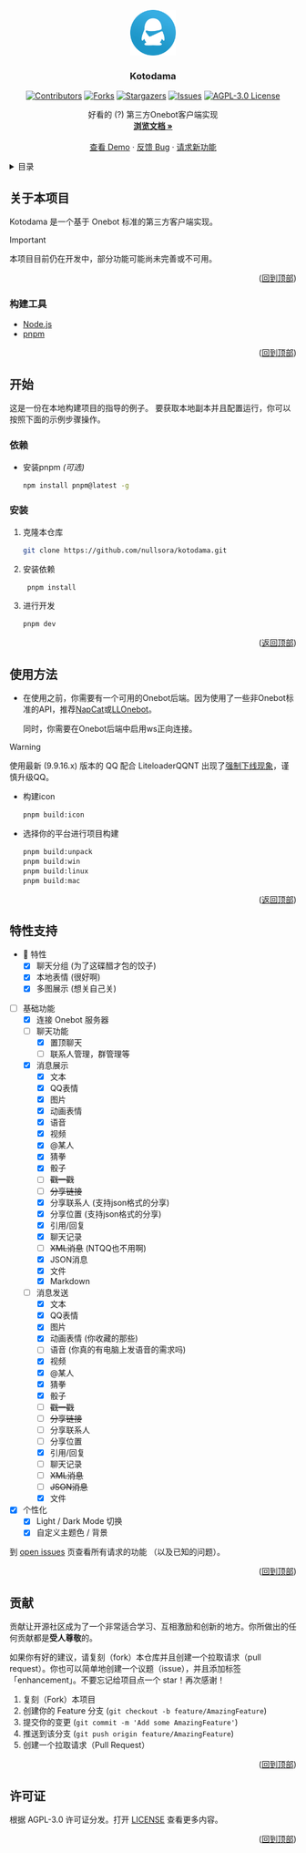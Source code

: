 <div id="top"></div>

<!-- 项目 LOGO -->
<br />
<div align="center">
  <a href="https://github.com/nullsora/kotodama">
    <img src="resources/icon.png" alt="Logo" width="80" height="80">
  </a>

<h3 align="center">Kotodama</h3>

[![Contributors][contributors-shield]][contributors-url]
[![Forks][forks-shield]][forks-url]
[![Stargazers][stars-shield]][stars-url]
[![Issues][issues-shield]][issues-url]
[![AGPL-3.0 License][license-shield]][license-url]

  <p align="center">
    好看的 (?) 第三方Onebot客户端实现
    <br />
    <a href="https://github.com/nullsora/kotodama"><strong>浏览文档 »</strong></a>
    <br />
    <br />
    <a href="https://github.com/nullsora/kotodama">查看 Demo</a>
    ·
    <a href="https://github.com/nullsora/kotodama/issues">反馈 Bug</a>
    ·
    <a href="https://github.com/nullsora/kotodama/issues">请求新功能</a>
  </p>
</div>

<!-- 目录 -->
<details>
  <summary>目录</summary>
  <ol>
    <li>
      <a href="#关于本项目">关于本项目</a>
      <ul>
        <li><a href="#构建工具">构建工具</a></li>
      </ul>
    </li>
    <li>
      <a href="#开始">开始</a>
      <ul>
        <li><a href="#依赖">依赖</a></li>
        <li><a href="#安装">安装</a></li>
      </ul>
    </li>
    <li><a href="#使用方法">使用方法</a></li>
    <li><a href="#特性支持">特性支持</a></li>
    <li><a href="#贡献">贡献</a></li>
    <li><a href="#许可证">许可证</a></li>
  </ol>
</details>

<!-- 关于本项目 -->

## 关于本项目

Kotodama 是一个基于 Onebot 标准的第三方客户端实现。

> [!IMPORTANT]
> 本项目目前仍在开发中，部分功能可能尚未完善或不可用。

<p align="right">(<a href="#top">回到顶部</a>)</p>

### 构建工具

- [Node.js](https://nodejs.org/)
- [pnpm](https://pnpm.io/)

<p align="right">(<a href="#top">回到顶部</a>)</p>

<!-- 开始 -->

## 开始

这是一份在本地构建项目的指导的例子。
要获取本地副本并且配置运行，你可以按照下面的示例步骤操作。

### 依赖

- 安装pnpm _(可选)_
  ```sh
  npm install pnpm@latest -g
  ```

### 安装

1. 克隆本仓库
   ```sh
   git clone https://github.com/nullsora/kotodama.git
   ```
2. 安装依赖
   ```sh
    pnpm install
   ```
3. 进行开发
   ```sh
   pnpm dev
   ```

<p align="right">(<a href="#top">返回顶部</a>)</p>

<!-- 使用方法 示例 -->

## 使用方法

- 在使用之前，你需要有一个可用的Onebot后端。因为使用了一些非Onebot标准的API，推荐[NapCat](https://github.com/NapNeko/NapCatQQ)或[LLOnebot](https://github.com/LLOneBot/LLOneBot)。

  同时，你需要在Onebot后端中启用ws正向连接。

> [!WARNING]
> 使用最新 (9.9.16.x) 版本的 QQ 配合 LiteloaderQQNT 出现了[强制下线现象](https://github.com/LiteLoaderQQNT/LiteLoaderQQNT/issues/1032)，谨慎升级QQ。

- 构建icon

  ```sh
  pnpm build:icon
  ```

- 选择你的平台进行项目构建

  ```sh
  pnpm build:unpack
  pnpm build:win
  pnpm build:linux
  pnpm build:mac
  ```

<p align="right">(<a href="#top">返回顶部</a>)</p>

<!-- 特性支持 -->

## 特性支持

- 🍬 特性
  - [x] 聊天分组 (为了这碟醋才包的饺子)
  - [x] 本地表情 (很好啊)
  - [x] 多图展示 (想关自己关)
- [ ] 基础功能
  - [x] 连接 Onebot 服务器
  - [ ] 聊天功能
    - [x] 置顶聊天
    - [ ] 联系人管理，群管理等
  - [x] 消息展示
    - [x] 文本
    - [x] QQ表情
    - [x] 图片
    - [x] 动画表情
    - [x] 语音
    - [x] 视频
    - [x] @某人
    - [x] 猜拳
    - [x] 骰子
    - [ ] ~~戳一戳~~
    - [ ] ~~分享链接~~
    - [x] 分享联系人 (支持json格式的分享)
    - [x] 分享位置 (支持json格式的分享)
    - [x] 引用/回复
    - [x] 聊天记录
    - [ ] ~~XML消息~~ (NTQQ也不用啊)
    - [x] JSON消息
    - [x] 文件
    - [x] Markdown
  - [ ] 消息发送
    - [x] 文本
    - [x] QQ表情
    - [x] 图片
    - [x] 动画表情 (你收藏的那些)
    - [ ] 语音 (你真的有电脑上发语音的需求吗)
    - [x] 视频
    - [x] @某人
    - [x] 猜拳
    - [x] 骰子
    - [ ] ~~戳一戳~~
    - [ ] ~~分享链接~~
    - [ ] 分享联系人
    - [ ] 分享位置
    - [x] 引用/回复
    - [ ] 聊天记录
    - [ ] ~~XML消息~~
    - [ ] ~~JSON消息~~
    - [x] 文件
- [x] 个性化
  - [x] Light / Dark Mode 切换
  - [x] 自定义主题色 / 背景

到 [open issues](https://github.com/nullsora/kotodama/issues) 页查看所有请求的功能 （以及已知的问题）。

<p align="right">(<a href="#top">回到顶部</a>)</p>

<!-- 贡献 -->

## 贡献

贡献让开源社区成为了一个非常适合学习、互相激励和创新的地方。你所做出的任何贡献都是**受人尊敬**的。

如果你有好的建议，请复刻（fork）本仓库并且创建一个拉取请求（pull request）。你也可以简单地创建一个议题（issue），并且添加标签「enhancement」。不要忘记给项目点一个 star！再次感谢！

1. 复刻（Fork）本项目
2. 创建你的 Feature 分支 (`git checkout -b feature/AmazingFeature`)
3. 提交你的变更 (`git commit -m 'Add some AmazingFeature'`)
4. 推送到该分支 (`git push origin feature/AmazingFeature`)
5. 创建一个拉取请求（Pull Request）

<p align="right">(<a href="#top">回到顶部</a>)</p>

<!-- 许可证 -->

## 许可证

根据 AGPL-3.0 许可证分发。打开 [LICENSE](LICENSE) 查看更多内容。

<p align="right">(<a href="#top">回到顶部</a>)</p>

<!-- MARKDOWN 链接 & 图片 -->
<!-- https://www.markdownguide.org/basic-syntax/#reference-style-links -->

[contributors-shield]: https://img.shields.io/github/contributors/nullsora/kotodama.svg?style=for-the-badge
[contributors-url]: https://github.com/nullsora/kotodama/graphs/contributors
[forks-shield]: https://img.shields.io/github/forks/nullsora/kotodama.svg?style=for-the-badge
[forks-url]: https://github.com/nullsora/kotodama/network/members
[stars-shield]: https://img.shields.io/github/stars/nullsora/kotodama.svg?style=for-the-badge
[stars-url]: https://github.com/nullsora/kotodama/stargazers
[issues-shield]: https://img.shields.io/github/issues/nullsora/kotodama.svg?style=for-the-badge
[issues-url]: https://github.com/nullsora/kotodama/issues
[license-shield]: https://img.shields.io/github/license/nullsora/kotodama.svg?style=for-the-badge
[license-url]: https://github.com/nullsora/kotodama/blob/main/LICENSE

